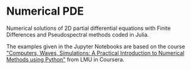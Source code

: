 # Numerical PDE
Numerical solutions of 2D partial differential equations with Finite Differences and Pseudospectral methods coded in Julia.

The examples given in the Jupyter Notebooks are based on the course ["Computers, Waves, Simulations: A Practical Introduction to Numerical Methods using Python"](https://www.coursera.org/learn/computers-waves-simulations/) from LMU in Coursera.

